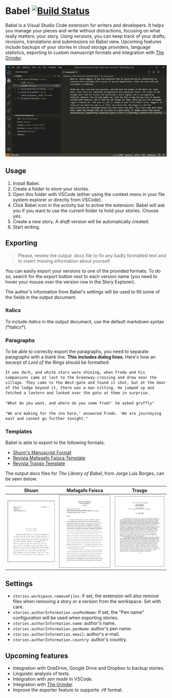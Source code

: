 # Babel [![Build Status](https://travis-ci.com/wmorellato/babel.svg?branch=master)](https://travis-ci.com/wmorellato/babel)

Babel is a Visual Studio Code extension for writers and developers. It helps you manage your pieces and write without distractions, focusing on what really matters: your story. Using *versions*, you can keep track of your drafts, revisions, translations and submissions on Babel view. Upcoming features include backups of your stories in cloud storage providers, language statistics, exporting to custom manuscript formats and integration with [The Grinder](https://thegrinder.diabolicalplots.com/).

![](images/img1.png)

## Usage

1. Install Babel.
2. Create a folder to store your stories.
3. Open this folder with VSCode (either using the context menu in your file system explorer or directly from VSCode).
4. Click Babel icon in the activity bar to active the extension. Babel will ask you if you want to use the current folder to hold your stories. Choose yes.
5. Create a new story. A *draft* version will be automatically created.
6. Start writing.

## Exporting

> Please, review the output .docx file to fix any badly formatted text and to insert missing information about yourself.

You can easily export your versions to one of the provided formats. To do so, search for the export button next to each version name (you need to hover your mouse over the version row in the Story Explorer).

The author's information from Babel's settings will be used to fill some of the fields in the output document.

### Italics

To include *italics* in the output document, use the default markdown syntax (\*italics*\).

### Paragraphs

To be able to correctly export the paragraphs, you need to separate paragraphs with a blank line. **This includes dialog lines**. Here's how an excerpt of *Lord of the Rings* should be formatted:

```
It was dark, and white stars were shining, when Frodo and his companions came at last to the Greenway-crossing and drew near the village. They came to the West-gate and found it shut, but at the door of the lodge beyond it, there was a man sitting. He jumped up and fetched a lantern and looked over the gate at them in surprise.

"What do you want, and where do you come from?' he asked gruffly"

"We are making for the inn here,' answered Frodo. 'We are journeying east and cannot go further tonight."
```

### Templates

Babel is able to export to the following formats:

- [Shunn's Manuscript Format](https://www.shunn.net/format/templates.html)
- [Revista Mafagafo Faísca Template](https://mafagaforevista.com.br/submissoesfaisca/)
- [Revista Trasgo Template](https://trasgo.com.br/envie-o-seu-material)

The output docx files for *The Library of Babel*, from Jorge Luis Borges, can be seen below.

Shuun                        | Mafagafo Faísca              | Trasgo
:---------------------------:|:----------------------------:|:----------------------------:
![](images/shunn-export.png) |![](images/faisca-export.png) |![](images/trasgo-export.png) 

## Settings

- `stories.workspace.removeFiles`: if set, the extension will also remove files when removing a story or a version from the workspace. Set with care.
- `stories.authorInformation.usePenName`: if set, the "Pen name" configuration will be used when exporting stories.
- `stories.authorInformation.name`: author's name.
- `stories.authorInformation.penName`: author's pen name.
- `stories.authorInformation.email`: author's e-mail.
- `stories.authorInformation.country`: author's country.

## Upcoming features

- Integration with OneDrive, Google Drive and Dropbox to backup stories.
- Linguistic analysis of texts.
- Integration with *zen mode* in VSCode.
- Integration with [The Grinder](https://thegrinder.diabolicalplots.com/).
- Improve the exporter feature to supporte .rtf format.
